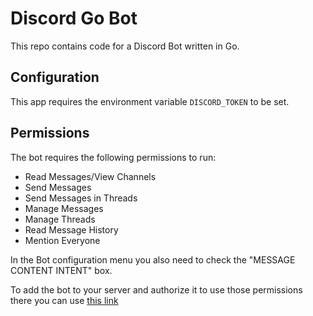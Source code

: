 # Discord Go Bot

This repo contains code for a Discord Bot written in Go.

## Configuration

This app requires the environment variable `DISCORD_TOKEN` to be set.  

## Permissions

The bot requires the following permissions to run:
- Read Messages/View Channels
- Send Messages
- Send Messages in Threads
- Manage Messages
- Manage Threads
- Read Message History
- Mention Everyone

In the Bot configuration menu you also need to check the "MESSAGE CONTENT INTENT" box.

To add the bot to your server and authorize it to use those permissions there you can use [this link](https://discord.com/api/oauth2/authorize?client_id=1090802839787413574&permissions=292057984000&scope=bot)
